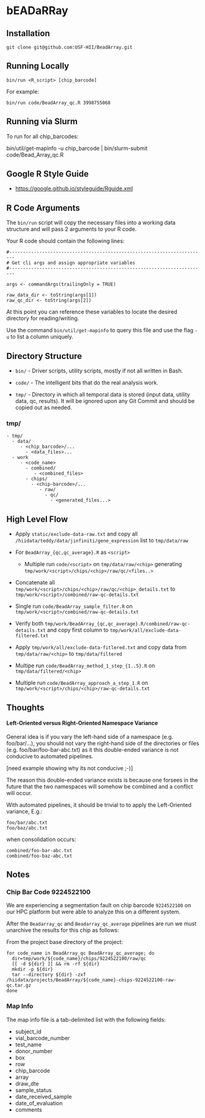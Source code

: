 # bEADaRRay

## Installation

    git clone git@github.com:USF-HII/BeadArray.git

## Running Locally

    bin/run <R_script> [chip_barcode]

For example:

    bin/run code/BeadArray_qc.R 3998755068

## Running via Slurm

To run for all chip_barcodes:

   bin/util/get-mapinfo -u chip_barcode | bin/slurm-submit code/Bead_Array_qc.R

## Google R Style Guide

- https://google.github.io/styleguide/Rguide.xml

## R Code Arguments

The `bin/run` script will copy the necessary files into a working data structure and
will pass 2 arguments to your R code.

Your R code should contain the following lines:

```
#------------------------------------------------------------------------
# Get cli args and assign appropriate variables
#------------------------------------------------------------------------

args <- commandArgs(trailingOnly = TRUE)

raw_data_dir <- toString(args[1])
raw_qc_dir <- toString(args[2])
```

At this point you can reference these variables to locate the desired directory for reading/writing.


Use the command `bin/util/get-mapinfo` to query this file and use the flag `-u` to list a column uniquely.

## Directory Structure

- `bin/` - Driver scripts, utility scripts, mostly if not all written in Bash.

- `code/` - The intelligent bits that do the real analysis work.

- `tmp/` - Directory in which all temporal data is stored (input data, utility data, qc, results).
           It will be ignored upon any Git Commit and should be copied out as needed.

### tmp/

    - tmp/
      - data/
         - <chip_barcode>/...
           - <data_files>...
      - work
         - <code_name>
           - combined/
              - <combined_files>
           - chips/
             - <chip-barcode>/...
                - raw/
                  - qc/
                    - <generated_files...>


## High Level Flow

- Apply `static/exclude-data-raw.txt` and copy all `/hiidata/teddy/data/jinfiniti/gene_expression` list to `tmp/data/raw`

- For `BeadArray_{qc,qc_average}.R` as `<script>`

    - Multiple run `code/<script>` on `tmp/data/raw/<chip>` generating `tmp/work/<script>/chips/<chip>/raw/qc/<files..>`

- Concatenate all `tmp/work/<script>/chips/<chip>/raw/qc/<chip>_details.txt` to `tmp/work/<script>/combined/raw-qc-details.txt`

- Single run `code/BeadArray_sample_filter.R` on `tmp/work/<script>/combined/raw-qc-details.txt`

- Verify both `tmp/work/BeadArray_{qc,qc_average}.R/combined/raw-qc-details.txt` and copy first
  column to `tmp/work/all/exclude-data-filtered.txt`

- Apply `tmp/work/all/exclude-data-fitlered.txt` and copy data from `tmp/data/raw/<chip>` to `tmp/data/filtered`

- Multipe run `code/BeadArray_method_1_step_{1..5}.R` on `tmp/data/filtered/<chip>`

- Multiple run `code/BeadArray_approach_a_step_1.R` on `tmp/work/<script>/chips/<chip>/raw-qc-details.txt`


## Thoughts

#### Left-Oriented versus Right-Oriented Namespace Variance

General idea is if you vary the left-hand side of a namespace (e.g. foo/bar/...),
you should not vary the right-hand side of the directories or files (e.g. foo/bar/foo-bar-abc.txt)
as it this double-ended variance is not conducive to automated pipelines.

[need example showing why its not conducive ;-)]

The reason this double-ended variance exists is because one forsees in the future that
the two namespaces will somehow be combined and a conflict will occur.

With automated pipelines, it should be trivial to to apply the Left-Oriented variance, E.g.:

    foo/bar/abc.txt
    foo/baz/abc.txt

when consolidation occurs:

    combined/foo-bar-abc.txt
    combined/foo-baz-abc.txt

## Notes

### Chip Bar Code 9224522100

We are experiencing a segmentation fault on chip barcode `9224522100` on our HPC platform
but were able to analyze this on a different system.

After the `Beadarray_qc` and `Beadarray_qc_average` pipelines are run we must unarchive the results
for this chip as follows:

From the project base directory of the project:

    for code_name in BeadArray_qc BeadArray_qc_average; do
      dir=tmp/work/${code_name}/chips/9224522100/raw/qc
      [[ -d ${dir} ]] && rm -rf ${dir}
      mkdir -p ${dir}
      tar --directory ${dir} -zxf /hiidata/projects/BeadArray/${code_name}-chips-9224522100-raw-qc.tar.gz
    done

### Map Info

The map info file is a tab-delimited list with the following fields:

- subject_id
- vial_barcode_number
- test_name
- donor_number
- box
- row
- chip_barcode
- array
- draw_dte
- sample_status
- date_received_sample
- date_of_evaluation
- comments
